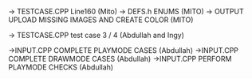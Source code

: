 -> TESTCASE.CPP Line160 (Mito)
-> DEFS.h ENUMS (MITO)
-> OUTPUT UPLOAD MISSING IMAGES AND CREATE COLOR (MITO)

-> TESTCASE.CPP  test case 3 / 4  (Abdullah and Ingy)

->INPUT.CPP COMPLETE PLAYMODE CASES (Abdullah)
->INPUT.CPP COMPLETE DRAWMODE CASES (Abdullah)
->INPUT.CPP PERFORM PLAYMODE CHECKS (Abdullah)

